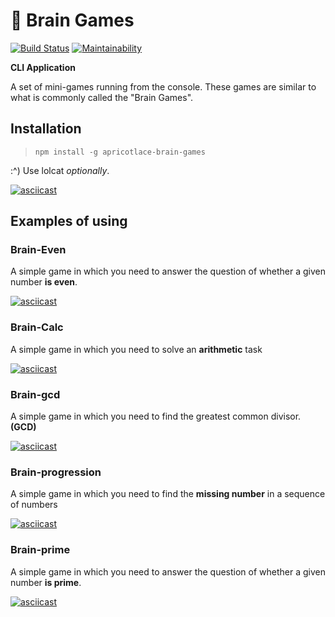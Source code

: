 # 🎲 Brain Games
[![Build Status](https://travis-ci.org/ApricotLace/Brain-Games.svg?branch=master)](https://travis-ci.org/ApricotLace/Brain-Games)
[![Maintainability](https://api.codeclimate.com/v1/badges/0eaff3cdf9c385f97b8d/maintainability)](https://codeclimate.com/github/ApricotLace/project-lvl1-s368/maintainability)

**CLI Application**

A set of mini-games running from the console. These games are similar to what is commonly called the "Brain Games".
## Installation
> `npm install -g apricotlace-brain-games`

:^)
Use lolcat *optionally*.

[![asciicast](https://asciinema.org/a/dCHZqttoNYUA865FvmzJr3h5a.png)](https://asciinema.org/a/dCHZqttoNYUA865FvmzJr3h5a)
## Examples of using
### Brain-Even
A simple game in which you need to answer the question of whether a given number **is even**.

[![asciicast](https://asciinema.org/a/NpFjKi62Sjt66wflAudV3m0CU.png)](https://asciinema.org/a/NpFjKi62Sjt66wflAudV3m0CU)

### Brain-Calc
A simple game in which you need to solve an **arithmetic** task

[![asciicast](https://asciinema.org/a/Iaq2ldEu2fBSwkAUqXwPZjogw.png)](https://asciinema.org/a/Iaq2ldEu2fBSwkAUqXwPZjogw)

### Brain-gcd
A simple game in which you need to find the greatest common divisor. **(GCD)**

[![asciicast](https://asciinema.org/a/xEn1ET8TozdKtvaC10PMAq2wv.png)](https://asciinema.org/a/xEn1ET8TozdKtvaC10PMAq2wv)

### Brain-progression
A simple game in which you need to find the **missing number** in a sequence of numbers

[![asciicast](https://asciinema.org/a/XIJsLkaAAIEv7AgIUEhb5iy3z.png)](https://asciinema.org/a/XIJsLkaAAIEv7AgIUEhb5iy3z)

### Brain-prime
A simple game in which you need to answer the question of whether a given number **is prime**.

[![asciicast](https://asciinema.org/a/Own25xb4rjOI34HvkhjzGyGua.png)](https://asciinema.org/a/Own25xb4rjOI34HvkhjzGyGua)
